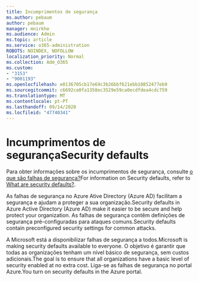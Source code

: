 ```yaml
---
title: Incumprimentos de segurança
ms.author: pebaum
author: pebaum
manager: mnirkhe
ms.audience: Admin
ms.topic: article
ms.service: o365-administration
ROBOTS: NOINDEX, NOFOLLOW
localization_priority: Normal
ms.collection: Adm_O365
ms.custom:
- "3153"
- "9001193"
ms.openlocfilehash: e0136705cb17e69c3b26bbf621ebb10852477eb9
ms.sourcegitcommit: c6692ce0fa1358ec3529e59ca0ecdfdea4cdc759
ms.translationtype: MT
ms.contentlocale: pt-PT
ms.lasthandoff: 09/14/2020
ms.locfileid: "47740341"
---
```

# <a name="security-defaults"></a><span data-ttu-id="4e380-102">Incumprimentos de segurança</span><span class="sxs-lookup"><span data-stu-id="4e380-102">Security defaults</span></span>

<span data-ttu-id="4e380-103">Para obter informações sobre os incumprimentos de segurança, consulte [o que são falhas de segurança?](https://docs.microsoft.com/azure/active-directory/conditional-access/concept-conditional-access-security-defaults)</span><span class="sxs-lookup"><span data-stu-id="4e380-103">For information on Security defaults, refer to [What are security defaults?](https://docs.microsoft.com/azure/active-directory/conditional-access/concept-conditional-access-security-defaults).</span></span>

<span data-ttu-id="4e380-104">As falhas de segurança no Azure Ative Directory (Azure AD) facilitam a segurança e ajudam a proteger a sua organização.</span><span class="sxs-lookup"><span data-stu-id="4e380-104">Security defaults in Azure Active Directory (Azure AD) make it easier to be secure and help protect your organization.</span></span> <span data-ttu-id="4e380-105">As falhas de segurança contêm definições de segurança pré-configuradas para ataques comuns.</span><span class="sxs-lookup"><span data-stu-id="4e380-105">Security defaults contain preconfigured security settings for common attacks.</span></span>

<span data-ttu-id="4e380-106">A Microsoft está a disponibilizar falhas de segurança a todos.</span><span class="sxs-lookup"><span data-stu-id="4e380-106">Microsoft is making security defaults available to everyone.</span></span> <span data-ttu-id="4e380-107">O objetivo é garantir que todas as organizações tenham um nível básico de segurança, sem custos adicionais.</span><span class="sxs-lookup"><span data-stu-id="4e380-107">The goal is to ensure that all organizations have a basic level of security enabled at no extra cost.</span></span> <span data-ttu-id="4e380-108">Liga-se as falhas de segurança no portal Azure.</span><span class="sxs-lookup"><span data-stu-id="4e380-108">You turn on security defaults in the Azure portal.</span></span>
